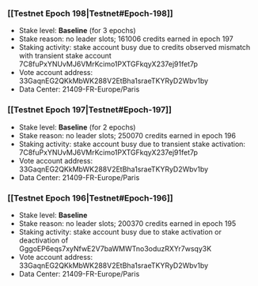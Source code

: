 ### [[Testnet Epoch 198|Testnet#Epoch-198]]
* Stake level: **Baseline** (for 3 epochs)
* Stake reason: no leader slots; 161006 credits earned in epoch 197
* Staking activity: stake account busy due to credits observed mismatch with transient stake account 7C8fuPxYNUvMJ6VMrKcimo1PXTGFkqyX237ej91fet7p
* Vote account address: 33GaqnEG2QKkMbWK288V2EtBha1sraeTKYRyD2Wbv1by
* Data Center: 21409-FR-Europe/Paris
### [[Testnet Epoch 197|Testnet#Epoch-197]]
* Stake level: **Baseline** (for 2 epochs)
* Stake reason: no leader slots; 250070 credits earned in epoch 196
* Staking activity: stake account busy due to transient stake activation: 7C8fuPxYNUvMJ6VMrKcimo1PXTGFkqyX237ej91fet7p
* Vote account address: 33GaqnEG2QKkMbWK288V2EtBha1sraeTKYRyD2Wbv1by
* Data Center: 21409-FR-Europe/Paris
### [[Testnet Epoch 196|Testnet#Epoch-196]]
* Stake level: **Baseline**
* Stake reason: no leader slots; 200370 credits earned in epoch 195
* Staking activity: stake account busy due to stake activation or deactivation of GggoEP6eqs7xyNfwE2V7baWMWTno3oduzRXYr7wsqy3K
* Vote account address: 33GaqnEG2QKkMbWK288V2EtBha1sraeTKYRyD2Wbv1by
* Data Center: 21409-FR-Europe/Paris